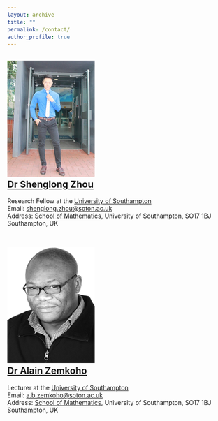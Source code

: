 ```yaml
---
layout: archive
title: ""   
permalink: /contact/
author_profile: true
---
```


![Dr Shenglong Zhou](/images/slzhou.jpg) <br> 
[Dr Shenglong Zhou](https://shenglongzhou.github.io) 
---
Research Fellow at the [University of Southampton](https://www.southampton.ac.uk/) <br> 
Email: shenglong.zhou@soton.ac.uk <br> 
Address: [School of Mathematics](https://www.southampton.ac.uk/maths), University of Southampton,  SO17 1BJ Southampton, UK <br> <br>

![Dr Alain Zemkoho](/images/zem.png) <br>
[Dr Alain Zemkoho](http://www.southampton.ac.uk/~abz1e14/)
---
Lecturer at the [University of Southampton](https://www.southampton.ac.uk/) <br>
Email: a.b.zemkoho@soton.ac.uk <br> 
Address: [School of Mathematics](https://www.southampton.ac.uk/maths),  University of Southampton, SO17 1BJ Southampton, UK
